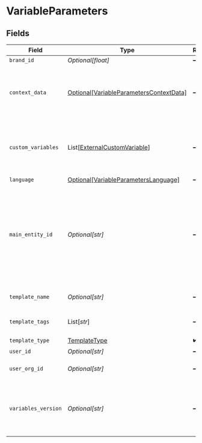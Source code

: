 # VariableParameters


## Fields

| Field                                                                                                                                   | Type                                                                                                                                    | Required                                                                                                                                | Description                                                                                                                             | Example                                                                                                                                 |
| --------------------------------------------------------------------------------------------------------------------------------------- | --------------------------------------------------------------------------------------------------------------------------------------- | --------------------------------------------------------------------------------------------------------------------------------------- | --------------------------------------------------------------------------------------------------------------------------------------- | --------------------------------------------------------------------------------------------------------------------------------------- |
| `brand_id`                                                                                                                              | *Optional[float]*                                                                                                                       | :heavy_minus_sign:                                                                                                                      | Brand ID                                                                                                                                | 123451                                                                                                                                  |
| `context_data`                                                                                                                          | [Optional[VariableParametersContextData]](../../models/shared/variableparameterscontextdata.md)                                         | :heavy_minus_sign:                                                                                                                      | If context data is avaialble, this data will be used for variable replace.                                                              |                                                                                                                                         |
| `custom_variables`                                                                                                                      | List[[ExternalCustomVariable](../../models/shared/externalcustomvariable.md)]                                                           | :heavy_minus_sign:                                                                                                                      | Custom variables with specified values form other services.                                                                             |                                                                                                                                         |
| `language`                                                                                                                              | [Optional[VariableParametersLanguage]](../../models/shared/variableparameterslanguage.md)                                               | :heavy_minus_sign:                                                                                                                      | N/A                                                                                                                                     |                                                                                                                                         |
| `main_entity_id`                                                                                                                        | *Optional[str]*                                                                                                                         | :heavy_minus_sign:                                                                                                                      | The main entity ID. Use main entity in order to use the variable without schema slug prefix - or just pass directly to other object ID. | 63753437-c9e2-4e83-82bb-b1c666514561                                                                                                    |
| `template_name`                                                                                                                         | *Optional[str]*                                                                                                                         | :heavy_minus_sign:                                                                                                                      | The name of email template                                                                                                              |                                                                                                                                         |
| `template_tags`                                                                                                                         | List[*str*]                                                                                                                             | :heavy_minus_sign:                                                                                                                      | The tags of email template                                                                                                              |                                                                                                                                         |
| `template_type`                                                                                                                         | [TemplateType](../../models/shared/templatetype.md)                                                                                     | :heavy_check_mark:                                                                                                                      | N/A                                                                                                                                     |                                                                                                                                         |
| `user_id`                                                                                                                               | *Optional[str]*                                                                                                                         | :heavy_minus_sign:                                                                                                                      | User ID                                                                                                                                 | 50001                                                                                                                                   |
| `user_org_id`                                                                                                                           | *Optional[str]*                                                                                                                         | :heavy_minus_sign:                                                                                                                      | Organization ID of the user                                                                                                             | 729224                                                                                                                                  |
| `variables_version`                                                                                                                     | *Optional[str]*                                                                                                                         | :heavy_minus_sign:                                                                                                                      | The version of the variables syntax supported. Default is 1.0                                                                           | 2                                                                                                                                       |